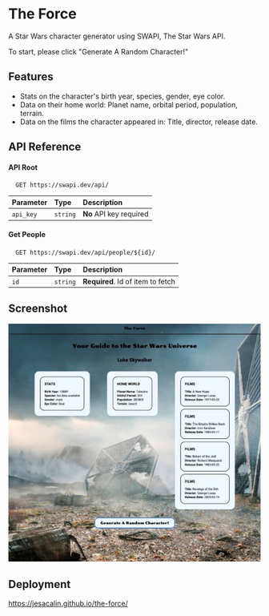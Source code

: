 
# The Force

A Star Wars character generator using SWAPI, The Star Wars API.

To start, please click "Generate A Random Character!"

## Features

- Stats on the character's birth year, species, gender, eye color.
- Data on their home world: Planet name, orbital period, population, terrain.
- Data on the films the character appeared in: Title, director, release date.

## API Reference

#### API Root

```http
  GET https://swapi.dev/api/
```

| Parameter | Type     | Description                |
| :-------- | :------- | :------------------------- |
| `api_key` | `string` | **No** API key required |

#### Get People

```http
  GET https://swapi.dev/api/people/${id}/
```

| Parameter | Type     | Description                       |
| :-------- | :------- | :-------------------------------- |
| `id`      | `string` | **Required**. Id of item to fetch |


## Screenshot

![App Screenshot](https://github.com/JesacaLin/the-force/blob/main/img/the-force.jpg?raw=true)


## Deployment

https://jesacalin.github.io/the-force/

